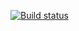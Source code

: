 [![Build status](https://ci.appveyor.com/api/projects/status/udqyvhe5ecuy546p?svg=true)](https://ci.appveyor.com/project/SergeyESh/netology-patterns-task2)